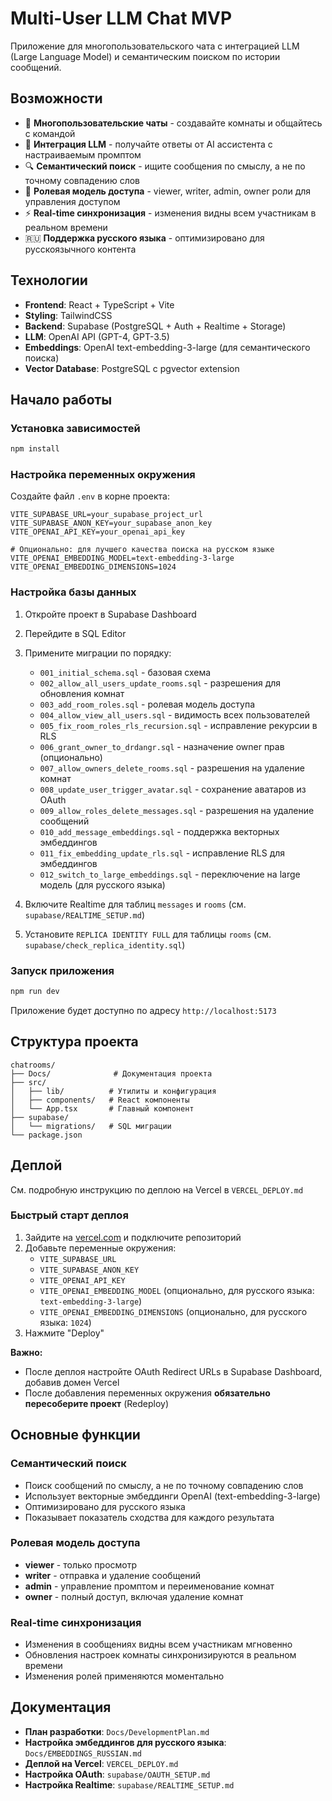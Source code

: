 # Multi-User LLM Chat MVP

Приложение для многопользовательского чата с интеграцией LLM (Large Language Model) и семантическим поиском по истории сообщений.

## Возможности

- 💬 **Многопользовательские чаты** - создавайте комнаты и общайтесь с командой
- 🤖 **Интеграция LLM** - получайте ответы от AI ассистента с настраиваемым промптом
- 🔍 **Семантический поиск** - ищите сообщения по смыслу, а не по точному совпадению слов
- 🔐 **Ролевая модель доступа** - viewer, writer, admin, owner роли для управления доступом
- ⚡ **Real-time синхронизация** - изменения видны всем участникам в реальном времени
- 🇷🇺 **Поддержка русского языка** - оптимизировано для русскоязычного контента

## Технологии

- **Frontend**: React + TypeScript + Vite
- **Styling**: TailwindCSS
- **Backend**: Supabase (PostgreSQL + Auth + Realtime + Storage)
- **LLM**: OpenAI API (GPT-4, GPT-3.5)
- **Embeddings**: OpenAI text-embedding-3-large (для семантического поиска)
- **Vector Database**: PostgreSQL с pgvector extension

## Начало работы

### Установка зависимостей

```bash
npm install
```

### Настройка переменных окружения

Создайте файл `.env` в корне проекта:

```env
VITE_SUPABASE_URL=your_supabase_project_url
VITE_SUPABASE_ANON_KEY=your_supabase_anon_key
VITE_OPENAI_API_KEY=your_openai_api_key

# Опционально: для лучшего качества поиска на русском языке
VITE_OPENAI_EMBEDDING_MODEL=text-embedding-3-large
VITE_OPENAI_EMBEDDING_DIMENSIONS=1024
```

### Настройка базы данных

1. Откройте проект в Supabase Dashboard
2. Перейдите в SQL Editor
3. Примените миграции по порядку:
   - `001_initial_schema.sql` - базовая схема
   - `002_allow_all_users_update_rooms.sql` - разрешения для обновления комнат
   - `003_add_room_roles.sql` - ролевая модель доступа
   - `004_allow_view_all_users.sql` - видимость всех пользователей
   - `005_fix_room_roles_rls_recursion.sql` - исправление рекурсии в RLS
   - `006_grant_owner_to_drdangr.sql` - назначение owner прав (опционально)
   - `007_allow_owners_delete_rooms.sql` - разрешения на удаление комнат
   - `008_update_user_trigger_avatar.sql` - сохранение аватаров из OAuth
   - `009_allow_roles_delete_messages.sql` - разрешения на удаление сообщений
   - `010_add_message_embeddings.sql` - поддержка векторных эмбеддингов
   - `011_fix_embedding_update_rls.sql` - исправление RLS для эмбеддингов
   - `012_switch_to_large_embeddings.sql` - переключение на large модель (для русского языка)

4. Включите Realtime для таблиц `messages` и `rooms` (см. `supabase/REALTIME_SETUP.md`)
5. Установите `REPLICA IDENTITY FULL` для таблицы `rooms` (см. `supabase/check_replica_identity.sql`)

### Запуск приложения

```bash
npm run dev
```

Приложение будет доступно по адресу `http://localhost:5173`

## Структура проекта

```
chatrooms/
├── Docs/              # Документация проекта
├── src/
│   ├── lib/          # Утилиты и конфигурация
│   ├── components/   # React компоненты
│   └── App.tsx       # Главный компонент
├── supabase/
│   └── migrations/   # SQL миграции
└── package.json
```

## Деплой

См. подробную инструкцию по деплою на Vercel в `VERCEL_DEPLOY.md`

### Быстрый старт деплоя

1. Зайдите на [vercel.com](https://vercel.com) и подключите репозиторий
2. Добавьте переменные окружения:
   - `VITE_SUPABASE_URL`
   - `VITE_SUPABASE_ANON_KEY`
   - `VITE_OPENAI_API_KEY`
   - `VITE_OPENAI_EMBEDDING_MODEL` (опционально, для русского языка: `text-embedding-3-large`)
   - `VITE_OPENAI_EMBEDDING_DIMENSIONS` (опционально, для русского языка: `1024`)
3. Нажмите "Deploy"

**Важно:** 
- После деплоя настройте OAuth Redirect URLs в Supabase Dashboard, добавив домен Vercel
- После добавления переменных окружения **обязательно пересоберите проект** (Redeploy)

## Основные функции

### Семантический поиск
- Поиск сообщений по смыслу, а не по точному совпадению слов
- Использует векторные эмбеддинги OpenAI (text-embedding-3-large)
- Оптимизировано для русского языка
- Показывает показатель сходства для каждого результата

### Ролевая модель доступа
- **viewer** - только просмотр
- **writer** - отправка и удаление сообщений
- **admin** - управление промптом и переименование комнат
- **owner** - полный доступ, включая удаление комнат

### Real-time синхронизация
- Изменения в сообщениях видны всем участникам мгновенно
- Обновления настроек комнаты синхронизируются в реальном времени
- Изменения ролей применяются моментально

## Документация

- **План разработки**: `Docs/DevelopmentPlan.md`
- **Настройка эмбеддингов для русского языка**: `Docs/EMBEDDINGS_RUSSIAN.md`
- **Деплой на Vercel**: `VERCEL_DEPLOY.md`
- **Настройка OAuth**: `supabase/OAUTH_SETUP.md`
- **Настройка Realtime**: `supabase/REALTIME_SETUP.md`

